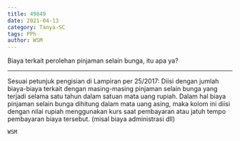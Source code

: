 ```yaml
---
title: 49849
date: 2021-04-13
category: Tanya-SC
tags: PPh
author: WSM
---
```


Biaya terkait perolehan pinjaman selain bunga, itu apa ya?

---

Sesuai petunjuk pengisian di Lampiran per 25/2017: Diisi dengan jumlah biaya-biaya terkait dengan masing-masing pinjaman selain bunga yang terjadi selama satu tahun dalam satuan mata uang rupiah. Dalam hal biaya pinjaman selain bunga dihitung dalam mata uang asing, maka kolom ini diisi dengan nilai rupiah menggunakan kurs saat pembayaran atau jatuh tempo pembayaran biaya tersebut. (misal biaya administrasi dll)

`WSM`
